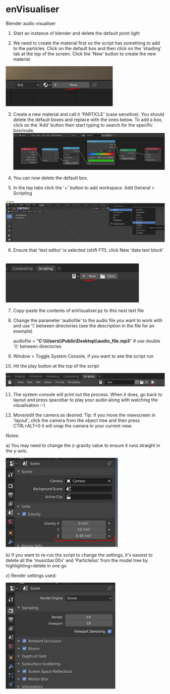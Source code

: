 # enVisualiser
Blender audio visualiser

1. Start an instance of blender and delete the default point light

2. We need to create the material first so the script has something to add to the particles. Click on the default box and then click on the 'shading' tab at the top of the screen. Click the 'New' button to create the new material

![Add new material](https://github.com/enber-music/enVisualiser/blob/master/instruction_images/new_material.PNG)

3. Create a new material and call it 'PARTICLE' (case sensitive). You should delete the default boxes and replace with the ones below. To add a box, click on the 'Add' button then start typing to search for the specific box/node.
![Add new material](https://github.com/enber-music/enVisualiser/blob/master/instruction_images/PARTICLE_material.PNG)

4. You can now delete the default box.

5. In the top tabs click the '+' button to add workspace. Add General > Scripting

![Add scripting tab](https://github.com/enber-music/enVisualiser/blob/master/instruction_images/add_scripting.png)

6. Ensure that 'text editor' is selected (shift F11), click New 'data text block'

![Add new text](https://github.com/enber-music/enVisualiser/blob/master/instruction_images/new_text.PNG)

7. Copy-paste the contents of enVisualiser.py to this next text file

8. Change the parameter 'audiofile' to the audio file you want to work with and use '\\' between directories (see the description in the file for an example)

    audiofile = "**C:\\\Users\\\Public\\Desktop\\\audio_file.mp3**" # use double '\\\\' between directories


9. Window > Toggle System Console, if you want to see the script run

10. Hit the play button at the top of the script

![Run script](https://github.com/enber-music/enVisualiser/blob/master/instruction_images/run_script.PNG)

11. The system console will print out the process. When it does, go back to layout and press spacebar to play your audio along with watching the visualisation :-)

12. Move/edit the camera as desired. Tip: if you move the viewscreen in 'layout', click the camera from the object tree and then press CTRL+ALT+0 it will snap the camera to your current view.

Notes:

a) You may need to change the z-gravity value to ensure it runs straight in the y-axis.

![Z gravity](https://github.com/enber-music/enVisualiser/blob/master/instruction_images/gravity.PNG)

b) If you want to re-run the script to change the settings, it's easiest to delete all the 'musicbar.00x' and 'ParticleIso' from the model tree by highlighting>delete in one go

c) Render settings used:

![Render settings](https://github.com/enber-music/enVisualiser/blob/master/instruction_images/render_settings.PNG)

